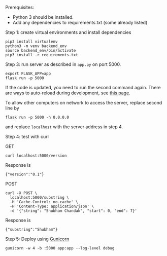 
Prerequisites: 
- Python 3 should be installed.
- Add any dependencies to requirements.txt (some already listed)

Step 1: create virtual environments and install dependencies
```
pip3 install virtualenv
python3 -m venv backend_env
source backend_env/bin/activate
pip3 install -r requirements.txt
```

Step 3: run server as described in `app.py` on port 5000.
```
export FLASK_APP=app
flask run -p 5000
```
If the code is updated, you need to run the second command again. There are ways to auto-reload during development, see [this page](https://stackoverflow.com/questions/16344756/auto-reloading-python-flask-app-upon-code-changes).

To allow other computers on network to access the server, replace second line by
```
flask run -p 5000 -h 0.0.0.0
```
and replace `localhost` with the server address in step 4.

Step 4: test with curl

GET
```
curl localhost:5000/version
```
Response is
```
{"version":"0.1"}
```

POST
```
curl -X POST \
  localhost:5000/substring \
  -H 'Cache-Control: no-cache' \
  -H 'Content-Type: application/json' \
  -d '{"string": "Shubham Chandak", "start": 0, "end": 7}'
```

Response is
```
{"substring":"Shubham"}
```

Step 5:
Deploy using [Gunicorn](https://docs.gunicorn.org/en/latest/run.html)
```
gunicorn -w 4 -b :5000 app:app --log-level debug
```
